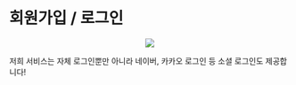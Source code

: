 # 회원가입 / 로그인

<div align="center">
    <img src="../gif/land(로그인).gif"/>
</div>

저희 서비스는 자체 로그인뿐만 아니라 네이버, 카카오 로그인 등 소셜 로그인도 제공합니다!